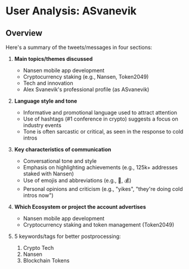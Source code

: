 # User Analysis: ASvanevik

## Overview

Here's a summary of the tweets/messages in four sections:

1. **Main topics/themes discussed**
   - Nansen mobile app development
   - Cryptocurrency staking (e.g., Nansen, Token2049)
   - Tech and innovation
   - Alex Svanevik's professional profile (as ASvanevik)

2. **Language style and tone**
   - Informative and promotional language used to attract attention
   - Use of hashtags (#1 conference in crypto) suggests a focus on industry events
   - Tone is often sarcastic or critical, as seen in the response to cold intros

3. **Key characteristics of communication**
   - Conversational tone and style
   - Emphasis on highlighting achievements (e.g., 125k+ addresses staked with Nansen)
   - Use of emojis and abbreviations (e.g., 🤝, 💰)
   - Personal opinions and criticism (e.g., "yikes", "they're doing cold intros now")

4. **Which Ecosystem or project the account advertises**
   - Nansen mobile app development
   - Cryptocurrency staking and token management (Token2049)

5. 5 keywords/tags for better postprocessing:
    1. Crypto Tech 
    2. Nansen 
    3. Blockchain Tokens